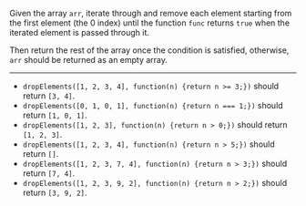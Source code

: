 Given the array `arr`, iterate through and remove each element starting from the first element (the 0 index) until the function `func` returns `true` when the iterated element is passed through it.

Then return the rest of the array once the condition is satisfied, otherwise, `arr` should be returned as an empty array.

---

* `dropElements([1, 2, 3, 4], function(n) {return n >= 3;})` should return `[3, 4]`.
* `dropElements([0, 1, 0, 1], function(n) {return n === 1;})` should return `[1, 0, 1]`.
* `dropElements([1, 2, 3], function(n) {return n > 0;})` should return `[1, 2, 3]`.
* `dropElements([1, 2, 3, 4], function(n) {return n > 5;})` should return `[]`.
* `dropElements([1, 2, 3, 7, 4], function(n) {return n > 3;})` should return `[7, 4]`.
* `dropElements([1, 2, 3, 9, 2], function(n) {return n > 2;})` should return `[3, 9, 2]`.